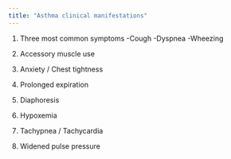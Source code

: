 ```yaml
---
title: "Asthma clinical manifestations"
---
```

1) Three most common symptoms 
-Cough
-Dyspnea
-Wheezing

2) Accessory muscle use

3) Anxiety / Chest tightness

4) Prolonged expiration

5) Diaphoresis

6) Hypoxemia

7) Tachypnea / Tachycardia 

8) Widened pulse pressure


